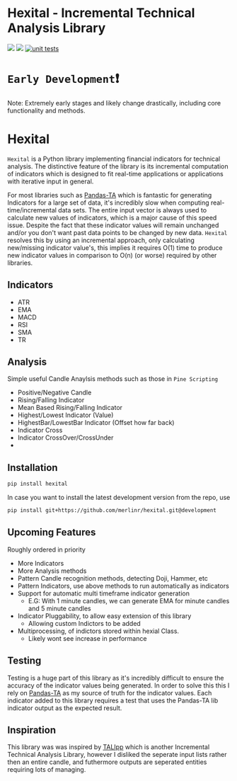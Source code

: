 # Hexital - Incremental Technical Analysis Library
![](https://img.shields.io/badge/python-3.10-blue.svg) ![](https://img.shields.io/badge/python-3.11-blue.svg) [![unit tests](https://github.com/MerlinR/Hexital/actions/workflows/unit_test.yaml/badge.svg?branch=master)](https://github.com/MerlinR/Hexital/actions/workflows/unit_test.yaml)

# `Early Development`❗
Note: Extremely early stages and likely change drastically, including core functionality and methods.
# Hexital
`Hexital` is a Python library implementing financial indicators for technical analysis. The distinctive feature of the library is its incremental computation of indicators which is designed to fit real-time applications or applications with iterative input in general.

For most libraries such as [Pandas-TA](https://github.com/twopirllc/pandas-ta) which is fantastic for generating Indicators for a large set of data, it's incredibly slow when computing real-time/incremental data sets. The entire input vector is always used to calculate new values of indicators, which is a major cause of this speed issue. Despite the fact that these indicator values will remain unchanged and/or you don't want past data points to be changed by new data. `Hexital` resolves this by using an incremental approach, only calculating new/missing indicator value's, this implies it requires O(1) time to produce new indicator values in comparison to O(n) (or worse) required by other libraries.


## Indicators
- ATR
- EMA
- MACD
- RSI
- SMA
- TR


## Analysis
Simple useful Candle Anaylsis methods such as those in `Pine Scripting`
- Positive/Negative Candle
- Rising/Falling Indicator
- Mean Based Rising/Falling Indicator
- Highest/Lowest Indicator (Value)
- HighestBar/LowestBar Indicator (Offset how far back)
- Indicator Cross
- Indicator CrossOver/CrossUnder
- 


## Installation
```bash
pip install hexital
```
In case you want to install the latest development version from the repo, use
```bash
pip install git+https://github.com/merlinr/hexital.git@development
```


## Upcoming Features

Roughly ordered in priority

- More Indicators
- More Analysis methods
- Pattern Candle recognition methods, detecting Doji, Hammer, etc
- Pattern Indicators, use above methods to run automatically as indicators
- Support for automatic multi timeframe indicator generation
  - E.G: With 1 minute candles, we can generate EMA for minute candles and 5 minute candles
- Indicator Pluggability, to allow easy extension of this library
  - Allowing custom Indictors to be added
- Multiprocessing, of indictors stored within hexial Class.
  - Likely wont see increase in performance


## Testing
Testing is a huge part of this library as it's incredibly difficult to ensure the accuracy of the indicator values being generated. In order to solve this this I rely on [Pandas-TA](https://github.com/twopirllc/pandas-ta) as my source of truth for the indicator values. Each indicator added to this library requires a test that uses the Pandas-TA lib indicator output as the expected result.

## Inspiration
This library was was inspired by [TALIpp](https://github.com/nardew/talipp) which is another Incremental Technical Analysis Library, however I disliked the seperate input lists rather then an entire candle, and futhermore outputs are seperated entities requiring lots of managing.
